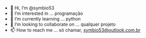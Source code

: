 - 👋 Hi, I’m @symbio53
- 👀 I’m interested in ...  programação 
- 🌱 I’m currently learning ... python
- 💞️ I’m looking to collaborate on ... qualquer projeto  
- 📫  How to reach me ... só chamar, symbio53@outlook.com.br

<!---
symbio53/symbio53 is a ✨ special ✨ repository because its `README.md` (this file) appears on your GitHub profile.
You can click the Preview link to take a look at your changes.
--->
